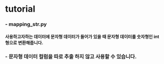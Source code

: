 tutorial
=============
### - mapping_str.py
#### 사용하고자하는 데이터에 문자형 데이터가 들어가 있을 때 문자형 데이터를 숫자형인 int형으로 변환해줍니다.
### - 문자형 데이터 컬럼을 따로 추출 하지 않고 사용할 수 있습니다. 


